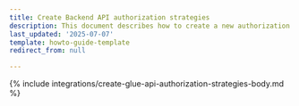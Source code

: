 ```yaml
---
title: Create Backend API authorization strategies
description: This document describes how to create a new authorization strategy.
last_updated: '2025-07-07'
template: howto-guide-template
redirect_from: null

---
```


{% include integrations/create-glue-api-authorization-strategies-body.md %}
